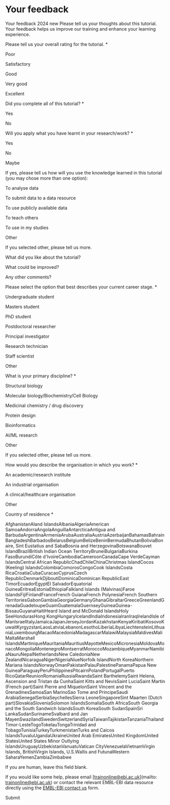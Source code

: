 # Your feedback

Your feedback 2024 new
Please tell us your thoughts about this tutorial. Your feedback helps us improve our training and enhance your learning experience.

Please tell us your overall rating for the tutorial.
\*

Poor

Satisfactory

Good

Very good

Excellent

Did you complete all of this tutorial?
\*

Yes

No

Will you apply what you have learnt in your research/work?
\*

Yes

No

Maybe

If yes, please tell us how will you use the knowledge learned in this tutorial (you may chose more than one option):

To analyse data

To submit data to a data resource

To use publicly available data

To teach others

To use in my studies

Other

If you selected other, please tell us more.

What did you like about the tutorial?

What could be improved?

Any other comments?

Please select the option that best describes your current career stage.
\*

Undergraduate student

Masters student

PhD student

Postdoctoral researcher

Principal investigator

Research technician

Staff scientist

Other

What is your primary discipline?
\*

Structural biology

Molecular biology/Biochemistry/Cell Biology

Medicinal chemistry / drug discovery

Protein design

Bioinformatics

AI/ML research

Other

If you selected other, please tell us more.

How would you describe the organisation in which you work?
\*

An academic/research institute

An industrial organisation

A clinical/healthcare organisation

Other

Country of residence
\*

AfghanistanAland IslandsAlbaniaAlgeriaAmerican SamoaAndorraAngolaAnguillaAntarcticaAntigua and BarbudaArgentinaArmeniaArubaAustraliaAustriaAzerbaijanBahamasBahrainBangladeshBarbadosBelarusBelgiumBelizeBeninBermudaBhutanBoliviaBonaire, Sint Eustatius and SabaBosnia and HerzegovinaBotswanaBouvet IslandBrazilBritish Indian Ocean TerritoryBruneiBulgariaBurkina FasoBurundiCôte d'IvoireCambodiaCameroonCanadaCape VerdeCayman IslandsCentral African RepublicChadChileChinaChristmas IslandCocos (Keeling) IslandsColombiaComorosCongoCook IslandsCosta RicaCroatiaCubaCuracaoCyprusCzech RepublicDenmarkDjiboutiDominicaDominican RepublicEast TimorEcuadorEgyptEl SalvadorEquatorial GuineaEritreaEstoniaEthiopiaFalkland Islands (Malvinas)Faroe IslandsFijiFinlandFranceFrench GuianaFrench PolynesiaFrench Southern TerritoriesGabonGambiaGeorgiaGermanyGhanaGibraltarGreeceGreenlandGrenadaGuadeloupeGuamGuatemalaGuernseyGuineaGuinea-BissauGuyanaHaitiHeard Island and McDonald IslandsHoly SeeHondurasHong KongHungaryIcelandIndiaIndonesiaIranIraqIrelandIsle of ManIsraelItalyJamaicaJapanJerseyJordanKazakhstanKenyaKiribatiKosovoKuwaitKyrgyzstanLaosLatviaLebanonLesothoLiberiaLibyaLiechtensteinLithuaniaLuxembourgMacaoMacedoniaMadagascarMalawiMalaysiaMaldivesMaliMaltaMarshall IslandsMartiniqueMauritaniaMauritiusMayotteMexicoMicronesiaMoldovaMonacoMongoliaMontenegroMontserratMoroccoMozambiqueMyanmarNamibiaNauruNepalNetherlandsNew CaledoniaNew ZealandNicaraguaNigerNigeriaNiueNorfolk IslandNorth KoreaNorthern Mariana IslandsNorwayOmanPakistanPalauPalestinePanamaPapua New GuineaParaguayPeruPhilippinesPitcairnPolandPortugalPuerto RicoQatarReunionRomaniaRussiaRwandaSaint BarthelemySaint Helena, Ascension and Tristan da CunhaSaint Kitts and NevisSaint LuciaSaint Martin (French part)Saint Pierre and MiquelonSaint Vincent and the GrenadinesSamoaSan MarinoSao Tome and PrincipeSaudi ArabiaSenegalSerbiaSeychellesSierra LeoneSingaporeSint Maarten (Dutch part)SlovakiaSloveniaSolomon IslandsSomaliaSouth AfricaSouth Georgia and the South Sandwich IslandsSouth KoreaSouth SudanSpainSri LankaSudanSurinameSvalbard and Jan MayenSwazilandSwedenSwitzerlandSyriaTaiwanTajikistanTanzaniaThailandTimor-LesteTogoTokelauTongaTrinidad and TobagoTunisiaTurkeyTurkmenistanTurks and Caicos IslandsTuvaluUgandaUkraineUnited Arab EmiratesUnited KingdomUnited StatesUnited States Minor Outlying IslandsUruguayUzbekistanVanuatuVatican CityVenezuelaVietnamVirgin Islands, BritishVirgin Islands, U.S.Wallis and FutunaWestern SaharaYemenZambiaZimbabwe

If you are human, leave this field blank.

If you would like some help, please email [trainonline@ebi.ac.uk](mailto: trainonline@ebi.ac.uk) or contact the relevant EMBL-EBI data resource directly using the [EMBL-EBI contact us](https://www.ebi.ac.uk/about/contact/support/) form.

Submit